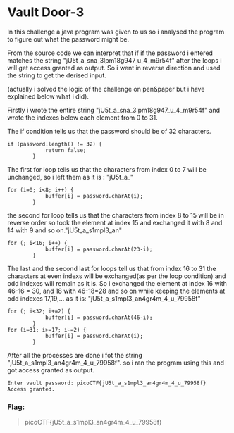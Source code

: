 # Vault Door-3
In this challenge a java program was given to us so i analysed the program to figure out what the password might be.

From the source code we can interpret that if if the password i entered matches the string "jU5t_a_sna_3lpm18g947_u_4_m9r54f" after the loops i will get access granted as output. So i went in reverse direction and used the string to get the derised input.

(actually i solved the logic of the challenge on pen&paper but i have explained below what i did).

Firstly i wrote the entire string "jU5t_a_sna_3lpm18g947_u_4_m9r54f" and wrote the indexes below each element from 0 to 31.

The if condition tells us that the password should be of 32 characters.
```
if (password.length() != 32) {
            return false;
        }
```
The first for loop tells us that the characters from index 0 to 7 will be unchanged, so i left them as it is : "jU5t_a_"
```
for (i=0; i<8; i++) {
            buffer[i] = password.charAt(i);
        }
```
the second for loop tells us that the characters from index 8 to 15 will be in reverse order so took the element at index 15 and exchanged it with 8 and 14 with 9 and so on."jU5t_a_s1mpl3_an"
```
for (; i<16; i++) {
            buffer[i] = password.charAt(23-i);
        }
```
The last and the second last for loops tell us that from index 16  to 31 the characters at even indexs will be exchanged(as per the loop condition) and odd indexes will remain as it is. So i exchanged the element at index 16 with 46-16 = 30, and 18 with 46-18=28 and so on while keeping the elements at odd indexes 17,19,... as it is: "jU5t_a_s1mpl3_an4gr4m_4_u_79958f"
```
for (; i<32; i+=2) {
            buffer[i] = password.charAt(46-i);
        }
for (i=31; i>=17; i-=2) {
            buffer[i] = password.charAt(i);
        }
```
After all the processes are done i fot the string "jU5t_a_s1mpl3_an4gr4m_4_u_79958f".
so i ran the program using this and got access granted as output.
```bluej
Enter vault password: picoCTF{jU5t_a_s1mpl3_an4gr4m_4_u_79958f}
Access granted.
```
### Flag:
>picoCTF{jU5t_a_s1mpl3_an4gr4m_4_u_79958f}

